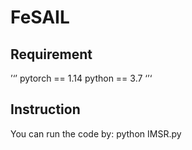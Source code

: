 # FeSAIL

## Requirement

’‘’
pytorch == 1.14
python == 3.7
‘’‘

## Instruction

You can run the code by: python IMSR.py
